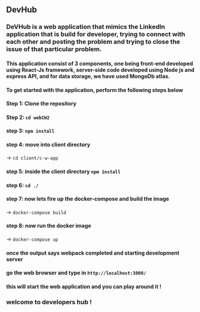 ## DevHub

### DeVHub is a web application that mimics the LinkedIn application that is build for developer, trying to connect with each other and posting the problem and trying to close the issue of that particular problem.

#### This application consist of 3 components, one being front-end developed using **React-Js** framework, **server-side** code developed using **Node js and express API**, and for data storage, we have used **MongoDb atlas**. 

#### To get started with the application, perform the following steps below

#### Step 1: Clone the repository
#### Step 2: ``` cd webCW2 ```
#### step 3: ``` npm install ```
#### step 4: move into client directory
-> ``` cd client/c-w-app ```
#### step 5: inside the client directory ``` npm install ```
#### step 6: ``` cd ./ ```
#### step 7: now lets fire up the docker-compose and build the image 
-> ``` docker-compose build ```
#### step 8: now run the docker image
-> ``` docker-compose up ```
#### once the output says webpack completed and starting development server
#### go the web browser and type in ``` http://localhost:3000/ ```
#### this will start the web application and you can play around it !

### welcome to developers hub !
